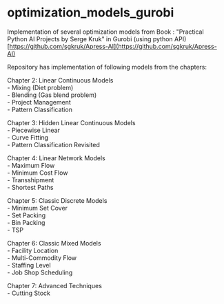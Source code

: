 # optimization_models_gurobi
Implementation of several optimization models from Book : "Practical Python AI Projects by Serge Kruk" in Gurobi (using python API)
[https://github.com/sgkruk/Apress-AI](https://github.com/sgkruk/Apress-AI)

Repository has implementation of following models from the chapters:

Chapter 2: Linear Continuous Models <br />
            - Mixing (Diet problem) <br />
            - Blending (Gas blend problem) <br />
            - Project Management <br />
            - Pattern Classification <br />

Chapter 3: Hidden Linear Continuous Models <br />
            - Piecewise Linear <br />
            - Curve Fitting <br />
            - Pattern Classification Revisited <br />

Chapter 4: Linear Network Models <br />
            - Maximum Flow <br />
            - Minimum Cost Flow <br />
            - Transshipment <br />
            - Shortest Paths <br />

Chapter 5: Classic Discrete Models <br />
            - Minimum Set Cover <br />
            - Set Packing <br />
            - Bin Packing <br />
            - TSP <br />

Chapter 6: Classic Mixed Models <br />
            - Facility Location <br />
            - Multi-Commodity Flow <br />
            - Staffing Level <br />
            - Job Shop Scheduling <br />

Chapter 7: Advanced Techniques <br />
            - Cutting Stock <br />
